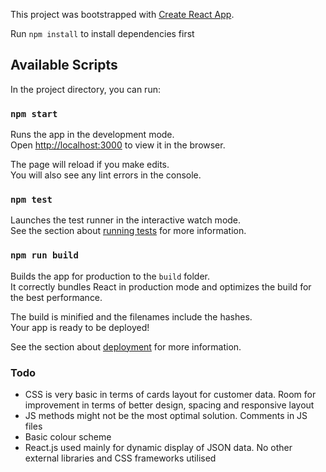 This project was bootstrapped with [Create React App](https://github.com/facebook/create-react-app).

Run `npm install` to install dependencies first

## Available Scripts

In the project directory, you can run:

### `npm start`

Runs the app in the development mode.<br />
Open [http://localhost:3000](http://localhost:3000) to view it in the browser.

The page will reload if you make edits.<br />
You will also see any lint errors in the console.

### `npm test`

Launches the test runner in the interactive watch mode.<br />
See the section about [running tests](https://facebook.github.io/create-react-app/docs/running-tests) for more information.

### `npm run build`

Builds the app for production to the `build` folder.<br />
It correctly bundles React in production mode and optimizes the build for the best performance.

The build is minified and the filenames include the hashes.<br />
Your app is ready to be deployed!

See the section about [deployment](https://facebook.github.io/create-react-app/docs/deployment) for more information.

### Todo
- CSS is very basic in terms of cards layout for customer data. Room for improvement in terms of better design, spacing and responsive layout
- JS methods might not be the most optimal solution. Comments in JS files
- Basic colour scheme
- React.js used mainly for dynamic display of JSON data. No other external libraries and CSS frameworks utilised 
